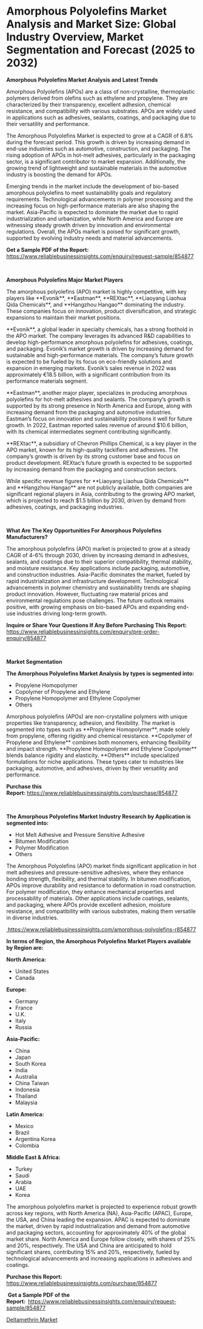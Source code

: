 <p><h1>Amorphous Polyolefins Market Analysis and Market Size: Global Industry Overview, Market Segmentation and Forecast (2025 to 2032)</h1></p><p><strong>Amorphous Polyolefins Market Analysis and Latest Trends</strong></p>
<p><p>Amorphous Polyolefins (APOs) are a class of non-crystalline, thermoplastic polymers derived from olefins such as ethylene and propylene. They are characterized by their transparency, excellent adhesion, chemical resistance, and compatibility with various substrates. APOs are widely used in applications such as adhesives, sealants, coatings, and packaging due to their versatility and performance.</p><p>The Amorphous Polyolefins Market is expected to grow at a CAGR of 6.8% during the forecast period. This growth is driven by increasing demand in end-use industries such as automotive, construction, and packaging. The rising adoption of APOs in hot-melt adhesives, particularly in the packaging sector, is a significant contributor to market expansion. Additionally, the growing trend of lightweight and sustainable materials in the automotive industry is boosting the demand for APOs.</p><p>Emerging trends in the market include the development of bio-based amorphous polyolefins to meet sustainability goals and regulatory requirements. Technological advancements in polymer processing and the increasing focus on high-performance materials are also shaping the market. Asia-Pacific is expected to dominate the market due to rapid industrialization and urbanization, while North America and Europe are witnessing steady growth driven by innovation and environmental regulations. Overall, the APOs market is poised for significant growth, supported by evolving industry needs and material advancements.</p></p>
<p><strong>Get a Sample PDF of the Report:&nbsp;</strong> <a href="https://www.reliablebusinessinsights.com/enquiry/request-sample/854877?utm_campaign=2098&utm_medium=2&utm_source=Github&utm_content=ia&utm_term=26012025&utm_id=amorphous-polyolefins">https://www.reliablebusinessinsights.com/enquiry/request-sample/854877</a></p>
<p>&nbsp;</p>
<p><strong>Amorphous Polyolefins Major Market Players</strong></p>
<p><p>The amorphous polyolefins (APO) market is highly competitive, with key players like **Evonik**, **Eastman**, **REXtac**, **Liaoyang Liaohua Qida Chemicals**, and **Hangzhou Hangao** dominating the industry. These companies focus on innovation, product diversification, and strategic expansions to maintain their market positions.</p><p>**Evonik**, a global leader in specialty chemicals, has a strong foothold in the APO market. The company leverages its advanced R&D capabilities to develop high-performance amorphous polyolefins for adhesives, coatings, and packaging. Evonik’s market growth is driven by increasing demand for sustainable and high-performance materials. The company’s future growth is expected to be fueled by its focus on eco-friendly solutions and expansion in emerging markets. Evonik’s sales revenue in 2022 was approximately €18.5 billion, with a significant contribution from its performance materials segment.</p><p>**Eastman**, another major player, specializes in producing amorphous polyolefins for hot-melt adhesives and sealants. The company’s growth is supported by its strong presence in North America and Europe, along with increasing demand from the packaging and automotive industries. Eastman’s focus on innovation and sustainability positions it well for future growth. In 2022, Eastman reported sales revenue of around $10.6 billion, with its chemical intermediates segment contributing significantly.</p><p>**REXtac**, a subsidiary of Chevron Phillips Chemical, is a key player in the APO market, known for its high-quality tackifiers and adhesives. The company’s growth is driven by its strong customer base and focus on product development. REXtac’s future growth is expected to be supported by increasing demand from the packaging and construction sectors.</p><p>While specific revenue figures for **Liaoyang Liaohua Qida Chemicals** and **Hangzhou Hangao** are not publicly available, both companies are significant regional players in Asia, contributing to the growing APO market, which is projected to reach $1.5 billion by 2030, driven by demand from adhesives, coatings, and packaging industries.</p></p>
<p>&nbsp;</p>
<p><strong>What Are The Key Opportunities For Amorphous Polyolefins Manufacturers?</strong></p>
<p><p>The amorphous polyolefins (APO) market is projected to grow at a steady CAGR of 4-6% through 2030, driven by increasing demand in adhesives, sealants, and coatings due to their superior compatibility, thermal stability, and moisture resistance. Key applications include packaging, automotive, and construction industries. Asia-Pacific dominates the market, fueled by rapid industrialization and infrastructure development. Technological advancements in polymer chemistry and sustainability trends are shaping product innovation. However, fluctuating raw material prices and environmental regulations pose challenges. The future outlook remains positive, with growing emphasis on bio-based APOs and expanding end-use industries driving long-term growth.</p></p>
<p><strong>Inquire or Share Your Questions If Any Before Purchasing This Report:</strong> <a href="https://www.reliablebusinessinsights.com/enquiry/pre-order-enquiry/854877?utm_campaign=2098&utm_medium=2&utm_source=Github&utm_content=ia&utm_term=26012025&utm_id=amorphous-polyolefins">https://www.reliablebusinessinsights.com/enquiry/pre-order-enquiry/854877</a></p>
<p>&nbsp;</p>
<p><strong>Market Segmentation</strong></p>
<p><strong>The Amorphous Polyolefins Market Analysis by types is segmented into:</strong></p>
<p><ul><li>Propylene Homopolymer</li><li>Copolymer of Propylene and Ethylene</li><li>Propylene Homopolymer and Ethylene Copolymer</li><li>Others</li></ul></p>
<p><p>Amorphous polyolefins (APOs) are non-crystalline polymers with unique properties like transparency, adhesion, and flexibility. The market is segmented into types such as **Propylene Homopolymer**, made solely from propylene, offering rigidity and chemical resistance. **Copolymer of Propylene and Ethylene** combines both monomers, enhancing flexibility and impact strength. **Propylene Homopolymer and Ethylene Copolymer** blends balance rigidity and elasticity. **Others** include specialized formulations for niche applications. These types cater to industries like packaging, automotive, and adhesives, driven by their versatility and performance.</p></p>
<p><strong>Purchase this Report:&nbsp;</strong><a href="https://www.reliablebusinessinsights.com/purchase/854877?utm_campaign=2098&utm_medium=2&utm_source=Github&utm_content=ia&utm_term=26012025&utm_id=amorphous-polyolefins">https://www.reliablebusinessinsights.com/purchase/854877</a></p>
<p>&nbsp;</p>
<p><strong>The Amorphous Polyolefins Market Industry Research by Application is segmented into:</strong></p>
<p><ul><li>Hot Melt Adhesive and Pressure Sensitive Adhesive</li><li>Bitumen Modification</li><li>Polymer Modification</li><li>Others</li></ul></p>
<p><p>The Amorphous Polyolefins (APO) market finds significant application in hot melt adhesives and pressure-sensitive adhesives, where they enhance bonding strength, flexibility, and thermal stability. In bitumen modification, APOs improve durability and resistance to deformation in road construction. For polymer modification, they enhance mechanical properties and processability of materials. Other applications include coatings, sealants, and packaging, where APOs provide excellent adhesion, moisture resistance, and compatibility with various substrates, making them versatile in diverse industries.</p></p>
<p><a href="https://www.reliablebusinessinsights.com/amorphous-polyolefins-r854877?utm_campaign=2098&utm_medium=2&utm_source=Github&utm_content=ia&utm_term=26012025&utm_id=amorphous-polyolefins">&nbsp;https://www.reliablebusinessinsights.com/amorphous-polyolefins-r854877</a></p>
<p><strong>In terms of Region, the Amorphous Polyolefins Market Players available by Region are:</strong></p>
<p>
    <p> <strong> North America: </strong>
        <ul>
            <li>United States</li>
            <li>Canada</li>
        </ul>
        </p> 
    <p> <strong> Europe: </strong>
        <ul>
            <li>Germany</li>
            <li>France</li>
            <li>U.K.</li>
            <li>Italy</li>
            <li>Russia</li>
        </ul>
        </p> 
    <p> <strong> Asia-Pacific: </strong>
        <ul>
            <li>China</li>
            <li>Japan</li>
            <li>South Korea</li>
            <li>India</li>
            <li>Australia</li>
            <li>China Taiwan</li>
            <li>Indonesia</li>
            <li>Thailand</li>
            <li>Malaysia</li>
        </ul>
        </p> 
    <p> <strong> Latin America: </strong>
        <ul>
            <li>Mexico</li>
            <li>Brazil</li>
            <li>Argentina Korea</li>
            <li>Colombia</li>
        </ul>
        </p> 
    <p> <strong> Middle East & Africa: </strong>
        <ul>
            <li>Turkey</li>
            <li>Saudi</li>
            <li>Arabia</li>
            <li>UAE</li>
            <li>Korea</li>
        </ul>
    </p>
    </p>
<p><p>The amorphous polyolefins market is projected to experience robust growth across key regions, with North America (NA), Asia-Pacific (APAC), Europe, the USA, and China leading the expansion. APAC is expected to dominate the market, driven by rapid industrialization and demand from automotive and packaging sectors, accounting for approximately 40% of the global market share. North America and Europe follow closely, with shares of 25% and 20%, respectively. The USA and China are anticipated to hold significant shares, contributing 15% and 20%, respectively, fueled by technological advancements and increasing applications in adhesives and coatings.</p></p>
<p><strong>Purchase this Report: </strong><a href="https://www.reliablebusinessinsights.com/purchase/854877?utm_campaign=2098&utm_medium=2&utm_source=Github&utm_content=ia&utm_term=26012025&utm_id=amorphous-polyolefins">https://www.reliablebusinessinsights.com/purchase/854877</a></p>
<p>&nbsp;<strong>Get a Sample PDF of the Report:&nbsp;&nbsp;</strong><a href="https://www.reliablebusinessinsights.com/enquiry/request-sample/854877?utm_campaign=2098&utm_medium=2&utm_source=Github&utm_content=ia&utm_term=26012025&utm_id=amorphous-polyolefins">https://www.reliablebusinessinsights.com/enquiry/request-sample/854877</a></p>
<p><strong></strong></p>
<p><p><a href="https://github.com/Krish2023na/Market-Research-Report-List-7/blob/main/deltamethrin-market.md?utm_campaign=2098&utm_medium=2&utm_source=Github&utm_content=ia&utm_term=26012025&utm_id=amorphous-polyolefins">Deltamethrin Market</a></p></p>